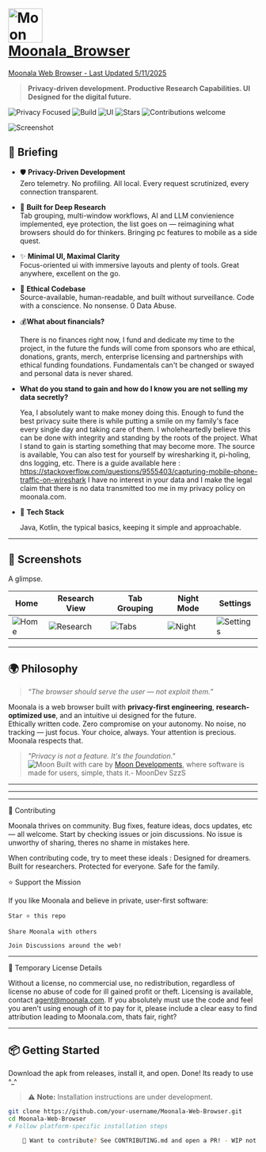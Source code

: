 

# <img src="https://assets.zyrosite.com/cdn-cgi/image/format=auto,w=328,h=320,fit=crop/m5KMD6loVNFzveb4/store-app-icon-d951VRbbgeF5eqnw.png" width="69" alt="Moon" /> </br> [Moonala_Browser](https://moonala.com)


[Moonala Web Browser - Last Updated 5/11/2025 ](https://moonala.com/changelog)

> **Privacy-driven development. Productive Research Capabilities. UI Designed for the digital future.**

![Privacy Focused](https://img.shields.io/badge/privacy-100%25-brightgreen)
![Build](https://img.shields.io/badge/build-stable-success)
![UI](https://img.shields.io/badge/UI-inspired--by--the--future-9cf)
![Stars](https://img.shields.io/github/stars/MoonDevelopmentsLLC/Moonala-Web-Browser?style=social)
![Contributions welcome](https://img.shields.io/badge/contributions-welcome-blue)

<img src="https://assets.zyrosite.com/cdn-cgi/image/format=auto,fit=crop/m5KMD6loVNFzveb4/landscape-tablet-home-mP4Ol1Mao6IvbWk7.png" alt="Screenshot" />

## 🚀 Briefing

- 🛡️ **Privacy-Driven Development**  
  Zero telemetry. No profiling. All local. Every request scrutinized, every connection transparent.

- 🧠 **Built for Deep Research**  
  Tab grouping, multi-window workflows, AI and LLM convienience implemented, eye protection, the list goes on — reimagining what browsers should do for thinkers. Bringing pc features to mobile as a side quest. 

- ✨ **Minimal UI, Maximal Clarity**  
  Focus-oriented ui with immersive layouts and plenty of tools. Great anywhere, excellent on the go.

- 🧭 **Ethical Codebase**  
  Source-available, human-readable, and built without surveillance. Code with a conscience. No nonsense. 0 Data Abuse.

- 💰**What about financials?** 

    There is no finances right now, I fund and dedicate my time to the project, in the future the funds will come from sponsors who are ethical, donations, grants, merch, enterprise licensing and partnerships with ethical funding foundations. Fundamentals can't be changed or swayed and personal data is never shared. 

- **What do you stand to gain and how do I know you are not selling my data secretly?**

    Yea, I absolutely want to make money doing this. Enough to fund the best privacy suite there is while putting a smile on my family's face every single day and taking care of them. I wholeheartedly believe this can be done with integrity and standing by the roots of the project. What I stand to gain is starting something that may become more. The source is available, You can also test for yourself by wiresharking it, pi-holing, dns logging, etc. There is a guide available here : https://stackoverflow.com/questions/9555403/capturing-mobile-phone-traffic-on-wireshark I have no interest in your data and I make the legal claim that there is no data transmitted too me in my privacy policy on moonala.com.

- 🧩 **Tech Stack**

    Java, Kotlin, the typical basics, keeping it simple and approachable.

---

## 📸 Screenshots

A glimpse.

| Home | Research View | Tab Grouping | Night Mode | Settings |
|------|----------------|--------------|-------------|----------|
| ![Home](https://moonala.com/showcase) | ![Research](https://moonala.com/showcase) | ![Tabs](https://moonala.com/showcase) | ![Night](https://moonala.com/showcase) | ![Settings](https://moonala.com/showcase) |

---

## 🌍 Philosophy

> _“The browser should serve the user — not exploit them.”_

Moonala is a web browser built with **privacy-first engineering**, **research-optimized use**, and an intuitive ui designed for the future.  
Ethically written code. Zero compromise on your autonomy. No noise, no tracking — just focus. Your choice, always. Your attention is precious.  Moonala respects that.


> _"Privacy is not a feature. It's the foundation."_  
![Moon](https://assets.zyrosite.com/cdn-cgi/image/format=auto,w=60,fit=crop,q=95/m5KMD6loVNFzveb4/moongridstoreicon-AE0PyDGOPkUlPOMa.png) 
 Built with care by [Moon Developments](https://moonala.com), where software is made for users, simple, thats it.- MoonDev SzzS

---

---
---




🙌 Contributing

Moonala thrives on community. Bug fixes, feature ideas, docs updates, etc — all welcome.
Start by checking issues or join discussions. No issue is unworthy of sharing, theres no shame in mistakes here.

When contributing code, try to meet these ideals : 
Designed for dreamers. Built for researchers. Protected for everyone. Safe for the family.

⭐️ Support the Mission

If you like Moonala and believe in private, user-first software:

    Star ⭐ this repo

    Share Moonala with others

    Join Discussions around the web!

---

📝 Temporary License Details

Without a license, no commercial use, no redistribution, regardless of license no abuse of code for ill gained profit or theft. Licensing is available, contact agent@moonala.com. If you absolutely must use the code and feel you aren't using enough of it to pay for it, please include a clear easy to find attribution leading to Moonala.com, thats fair, right?

---

## 📦 Getting Started


Download the apk from releases, install it, and open. Done! Its ready to use ^_^


> ⚠️ **Note:** Installation instructions are under development.

```bash
git clone https://github.com/your-username/Moonala-Web-Browser.git
cd Moonala-Web-Browser
# Follow platform-specific installation steps

    💬 Want to contribute? See CONTRIBUTING.md and open a PR! - WIP not ready.



